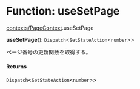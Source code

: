 # Function: useSetPage

[contexts/PageContext](../modules/contexts_PageContext.md).useSetPage

**useSetPage**(): `Dispatch`\<`SetStateAction`\<`number`\>\>

ページ番号の更新関数を取得する。

#### Returns

`Dispatch`\<`SetStateAction`\<`number`\>\>
